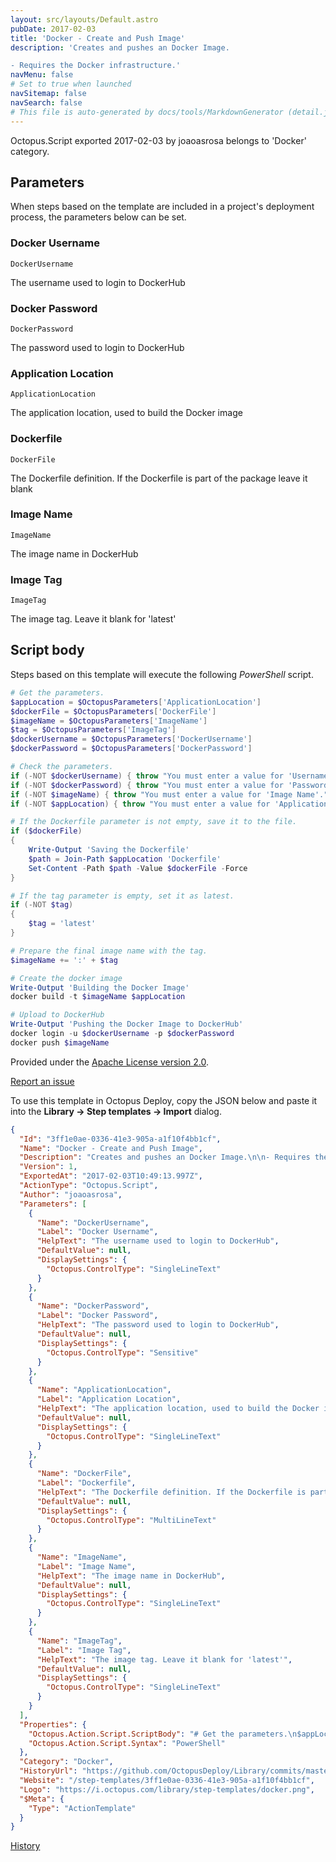 ```yaml
---
layout: src/layouts/Default.astro
pubDate: 2017-02-03
title: 'Docker - Create and Push Image'
description: 'Creates and pushes an Docker Image.

- Requires the Docker infrastructure.'
navMenu: false
# Set to true when launched
navSitemap: false
navSearch: false
# This file is auto-generated by docs/tools/MarkdownGenerator (detail.js)
---
```


Octopus.Script exported 2017-02-03 by joaoasrosa belongs to 'Docker' category.

## Parameters

When steps based on the template are included in a project's deployment process, the parameters below can be set.


<div class="param">

### Docker Username

`DockerUsername`

The username used to login to DockerHub

</div>
        
<div class="param">

### Docker Password

`DockerPassword`

The password used to login to DockerHub

</div>
        
<div class="param">

### Application Location

`ApplicationLocation`

The application location, used to build the Docker image

</div>
        
<div class="param">

### Dockerfile

`DockerFile`

The Dockerfile definition. If the Dockerfile is part of the package leave it blank

</div>
        
<div class="param">

### Image Name

`ImageName`

The image name in DockerHub

</div>
        
<div class="param">

### Image Tag

`ImageTag`

The image tag. Leave it blank for 'latest'

</div>
        

## Script body

Steps based on this template will execute the following *PowerShell* script.

```powershell
# Get the parameters.
$appLocation = $OctopusParameters['ApplicationLocation']
$dockerFile = $OctopusParameters['DockerFile']
$imageName = $OctopusParameters['ImageName']
$tag = $OctopusParameters['ImageTag']
$dockerUsername = $OctopusParameters['DockerUsername']
$dockerPassword = $OctopusParameters['DockerPassword']

# Check the parameters.
if (-NOT $dockerUsername) { throw "You must enter a value for 'Username'." }
if (-NOT $dockerPassword) { throw "You must enter a value for 'Password'." }
if (-NOT $imageName) { throw "You must enter a value for 'Image Name'." }
if (-NOT $appLocation) { throw "You must enter a value for 'Application Location'." }

# If the Dockerfile parameter is not empty, save it to the file.
if ($dockerFile) 
{
    Write-Output 'Saving the Dockerfile'
    $path = Join-Path $appLocation 'Dockerfile'
    Set-Content -Path $path -Value $dockerFile -Force
}

# If the tag parameter is empty, set it as latest.
if (-NOT $tag) 
{
    $tag = 'latest'
}

# Prepare the final image name with the tag.
$imageName += ':' + $tag

# Create the docker image
Write-Output 'Building the Docker Image'
docker build -t $imageName $appLocation

# Upload to DockerHub
Write-Output 'Pushing the Docker Image to DockerHub'
docker login -u $dockerUsername -p $dockerPassword
docker push $imageName
```

Provided under the [Apache License version 2.0](https://github.com/OctopusDeploy/Library/blob/master/LICENSE.txt).

[Report an issue](https://github.com/OctopusDeploy/Library/issues/new?assignees=&labels=&projects=&template=bug-report.yml&title=Issue%20with%20Docker%20-%20Create%20and%20Push%20Image&step-template=Docker%20-%20Create%20and%20Push%20Image)

<div class="get-json">

To use this template in Octopus Deploy, copy the JSON below and paste it into the **Library → Step templates → Import** dialog.

```json
{
  "Id": "3ff1e0ae-0336-41e3-905a-a1f10f4bb1cf",
  "Name": "Docker - Create and Push Image",
  "Description": "Creates and pushes an Docker Image.\n\n- Requires the Docker infrastructure.",
  "Version": 1,
  "ExportedAt": "2017-02-03T10:49:13.997Z",
  "ActionType": "Octopus.Script",
  "Author": "joaoasrosa",
  "Parameters": [
    {
      "Name": "DockerUsername",
      "Label": "Docker Username",
      "HelpText": "The username used to login to DockerHub",
      "DefaultValue": null,
      "DisplaySettings": {
        "Octopus.ControlType": "SingleLineText"
      }
    },
    {
      "Name": "DockerPassword",
      "Label": "Docker Password",
      "HelpText": "The password used to login to DockerHub",
      "DefaultValue": null,
      "DisplaySettings": {
        "Octopus.ControlType": "Sensitive"
      }
    },
    {
      "Name": "ApplicationLocation",
      "Label": "Application Location",
      "HelpText": "The application location, used to build the Docker image",
      "DefaultValue": null,
      "DisplaySettings": {
        "Octopus.ControlType": "SingleLineText"
      }
    },
    {
      "Name": "DockerFile",
      "Label": "Dockerfile",
      "HelpText": "The Dockerfile definition. If the Dockerfile is part of the package leave it blank",
      "DefaultValue": null,
      "DisplaySettings": {
        "Octopus.ControlType": "MultiLineText"
      }
    },
    {
      "Name": "ImageName",
      "Label": "Image Name",
      "HelpText": "The image name in DockerHub",
      "DefaultValue": null,
      "DisplaySettings": {
        "Octopus.ControlType": "SingleLineText"
      }
    },
    {
      "Name": "ImageTag",
      "Label": "Image Tag",
      "HelpText": "The image tag. Leave it blank for 'latest'",
      "DefaultValue": null,
      "DisplaySettings": {
        "Octopus.ControlType": "SingleLineText"
      }
    }
  ],
  "Properties": {
    "Octopus.Action.Script.ScriptBody": "# Get the parameters.\n$appLocation = $OctopusParameters['ApplicationLocation']\n$dockerFile = $OctopusParameters['DockerFile']\n$imageName = $OctopusParameters['ImageName']\n$tag = $OctopusParameters['ImageTag']\n$dockerUsername = $OctopusParameters['DockerUsername']\n$dockerPassword = $OctopusParameters['DockerPassword']\n\n# Check the parameters.\nif (-NOT $dockerUsername) { throw \"You must enter a value for 'Username'.\" }\nif (-NOT $dockerPassword) { throw \"You must enter a value for 'Password'.\" }\nif (-NOT $imageName) { throw \"You must enter a value for 'Image Name'.\" }\nif (-NOT $appLocation) { throw \"You must enter a value for 'Application Location'.\" }\n\n# If the Dockerfile parameter is not empty, save it to the file.\nif ($dockerFile) \n{\n    Write-Output 'Saving the Dockerfile'\n    $path = Join-Path $appLocation 'Dockerfile'\n    Set-Content -Path $path -Value $dockerFile -Force\n}\n\n# If the tag parameter is empty, set it as latest.\nif (-NOT $tag) \n{\n    $tag = 'latest'\n}\n\n# Prepare the final image name with the tag.\n$imageName += ':' + $tag\n\n# Create the docker image\nWrite-Output 'Building the Docker Image'\ndocker build -t $imageName $appLocation\n\n# Upload to DockerHub\nWrite-Output 'Pushing the Docker Image to DockerHub'\ndocker login -u $dockerUsername -p $dockerPassword\ndocker push $imageName",
    "Octopus.Action.Script.Syntax": "PowerShell"
  },
  "Category": "Docker",
  "HistoryUrl": "https://github.com/OctopusDeploy/Library/commits/master/step-templates//opt/buildagent/work/75443764cd38076d/step-templates/docker-create-and-push-image.json",
  "Website": "/step-templates/3ff1e0ae-0336-41e3-905a-a1f10f4bb1cf",
  "Logo": "https://i.octopus.com/library/step-templates/docker.png",
  "$Meta": {
    "Type": "ActionTemplate"
  }
}
```

[History](https://github.com/OctopusDeploy/Library/commits/master/step-templates/https://github.com/OctopusDeploy/Library/commits/master/step-templates//opt/buildagent/work/75443764cd38076d/step-templates/docker-create-and-push-image.json)

</div>
